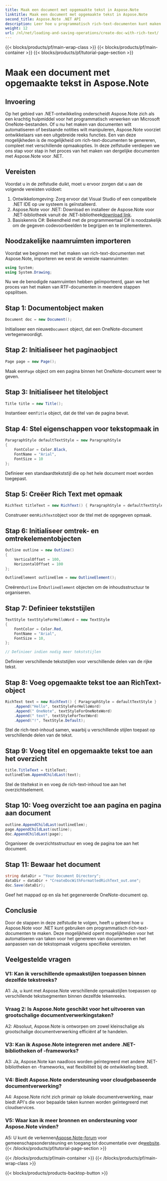 ```yaml
---
title: Maak een document met opgemaakte tekst in Aspose.Note
linktitle: Maak een document met opgemaakte tekst in Aspose.Note
second_title: Aspose.Note .NET API
description: Leer hoe u programmatisch rich-text-documenten kunt maken met Aspose.Note voor .NET. Stapsgewijze handleiding met codevoorbeelden.
weight: 12
url: /nl/net/loading-and-saving-operations/create-doc-with-rich-text/
---
```


{{< blocks/products/pf/main-wrap-class >}}
{{< blocks/products/pf/main-container >}}
{{< blocks/products/pf/tutorial-page-section >}}

# Maak een document met opgemaakte tekst in Aspose.Note

## Invoering

Op het gebied van .NET-ontwikkeling onderscheidt Aspose.Note zich als een krachtig hulpmiddel voor het programmatisch verwerken van Microsoft OneNote-bestanden. Of u nu het maken van documenten wilt automatiseren of bestaande notities wilt manipuleren, Aspose.Note voorziet ontwikkelaars van een uitgebreide reeks functies. Een van deze mogelijkheden is de mogelijkheid om rich-text-documenten te genereren, compleet met verschillende opmaakopties. In deze zelfstudie verdiepen we ons stap voor stap in het proces van het maken van dergelijke documenten met Aspose.Note voor .NET.

## Vereisten

Voordat u in de zelfstudie duikt, moet u ervoor zorgen dat u aan de volgende vereisten voldoet:

1. Ontwikkelomgeving: Zorg ervoor dat Visual Studio of een compatibele .NET IDE op uw systeem is geïnstalleerd.
2.  Aspose.Note voor .NET: Download en installeer de Aspose.Note voor .NET-bibliotheek vanuit de .NET-bibliotheek[download link](https://releases.aspose.com/note/net/).
3. Basiskennis C#: Bekendheid met de programmeertaal C# is noodzakelijk om de gegeven codevoorbeelden te begrijpen en te implementeren.

## Noodzakelijke naamruimten importeren

Voordat we beginnen met het maken van rich-text-documenten met Aspose.Note, importeren we eerst de vereiste naamruimten:

```csharp
using System;
using System.Drawing;
```

Nu we de benodigde naamruimten hebben geïmporteerd, gaan we het proces van het maken van RTF-documenten in meerdere stappen opsplitsen.

## Stap 1: Documentobject maken

```csharp
Document doc = new Document();
```

 Initialiseer een nieuwe`Document` object, dat een OneNote-document vertegenwoordigt.

## Stap 2: Initialiseer het paginaobject

```csharp
Page page = new Page();
```

 Maak een`Page` object om een pagina binnen het OneNote-document weer te geven.

## Stap 3: Initialiseer het titelobject

```csharp
Title title = new Title();
```

 Instantieer een`Title` object, dat de titel van de pagina bevat.

## Stap 4: Stel eigenschappen voor tekstopmaak in

```csharp
ParagraphStyle defaultTextStyle = new ParagraphStyle
{
    FontColor = Color.Black,
    FontName = "Arial",
    FontSize = 10
};
```

Definieer een standaardtekststijl die op het hele document moet worden toegepast.

## Stap 5: Creëer Rich Text met opmaak

```csharp
RichText titleText = new RichText() { ParagraphStyle = defaultTextStyle }.Append("Title!");
```

 Construeer een`RichText`object voor de titel met de opgegeven opmaak.

## Stap 6: Initialiseer omtrek- en omtrekelementobjecten

```csharp
Outline outline = new Outline()
{
    VerticalOffset = 100,
    HorizontalOffset = 100
};

OutlineElement outlineElem = new OutlineElement();
```

 Creëren`Outline` En`OutlineElement` objecten om de inhoudsstructuur te organiseren.

## Stap 7: Definieer tekststijlen

```csharp
TextStyle textStyleForHelloWord = new TextStyle
{
    FontColor = Color.Red,
    FontName = "Arial",
    FontSize = 10,
};

// Definieer indien nodig meer tekststijlen
```

Definieer verschillende tekststijlen voor verschillende delen van de rijke tekst.

## Stap 8: Voeg opgemaakte tekst toe aan RichText-object

```csharp
RichText text = new RichText() { ParagraphStyle = defaultTextStyle }
    .Append("Hello", textStyleForHelloWord)
    .Append(" OneNote", textStyleForOneNoteWord)
    .Append(" text", textStyleForTextWord)
    .Append("!", TextStyle.Default);
```

Stel de rich-text-inhoud samen, waarbij u verschillende stijlen toepast op verschillende delen van de tekst.

## Stap 9: Voeg titel en opgemaakte tekst toe aan het overzicht

```csharp
title.TitleText = titleText;
outlineElem.AppendChildLast(text);
```

Stel de titeltekst in en voeg de rich-text-inhoud toe aan het overzichtselement.

## Stap 10: Voeg overzicht toe aan pagina en pagina aan document

```csharp
outline.AppendChildLast(outlineElem);
page.AppendChildLast(outline);
doc.AppendChildLast(page);
```

Organiseer de overzichtsstructuur en voeg de pagina toe aan het document.

## Stap 11: Bewaar het document

```csharp
string dataDir = "Your Document Directory";
dataDir = dataDir + "CreateDocWithFormattedRichText_out.one";
doc.Save(dataDir);
```

Geef het mappad op en sla het gegenereerde OneNote-document op.

## Conclusie

Door de stappen in deze zelfstudie te volgen, heeft u geleerd hoe u Aspose.Note voor .NET kunt gebruiken om programmatisch rich-text-documenten te maken. Deze mogelijkheid opent mogelijkheden voor het automatiseren van taken voor het genereren van documenten en het aanpassen van de tekstopmaak volgens specifieke vereisten.

## Veelgestelde vragen

### V1: Kan ik verschillende opmaakstijlen toepassen binnen dezelfde tekstreeks?

A1: Ja, u kunt met Aspose.Note verschillende opmaakstijlen toepassen op verschillende tekstsegmenten binnen dezelfde tekenreeks.

### Vraag 2: Is Aspose.Note geschikt voor het uitvoeren van grootschalige documentverwerkingstaken?

A2: Absoluut, Aspose.Note is ontworpen om zowel kleinschalige als grootschalige documentverwerking efficiënt af te handelen.

### V3: Kan ik Aspose.Note integreren met andere .NET-bibliotheken of -frameworks?

A3: Ja, Aspose.Note kan naadloos worden geïntegreerd met andere .NET-bibliotheken en -frameworks, wat flexibiliteit bij de ontwikkeling biedt.

### V4: Biedt Aspose.Note ondersteuning voor cloudgebaseerde documentverwerking?

A4: Aspose.Note richt zich primair op lokale documentverwerking, maar biedt API's die voor bepaalde taken kunnen worden geïntegreerd met cloudservices.

### V5: Waar kan ik meer bronnen en ondersteuning voor Aspose.Note vinden?

 A5: U kunt de verkennen[Aspose.Note-forum](https://forum.aspose.com/c/note/28) voor gemeenschapsondersteuning en toegang tot documentatie over de[website](https://reference.aspose.com/note/net/).
{{< /blocks/products/pf/tutorial-page-section >}}

{{< /blocks/products/pf/main-container >}}
{{< /blocks/products/pf/main-wrap-class >}}

{{< blocks/products/products-backtop-button >}}
